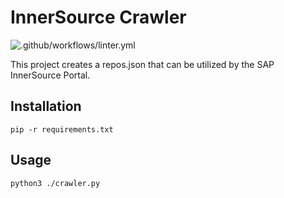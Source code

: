 # InnerSource Crawler
![.github/workflows/linter.yml](https://github.com/zkoppert/innersource-crawler/actions/workflows/linter.yml/badge.svg)

This project creates a repos.json that can be utilized by the SAP InnerSource Portal. 

## Installation
`pip -r requirements.txt`

## Usage
`python3 ./crawler.py`
